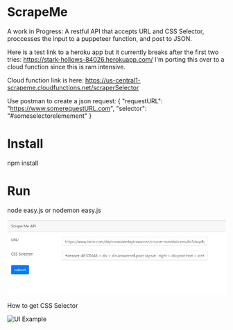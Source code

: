 # ScrapeMe
A work in Progress: 
A restful API that accepts URL and CSS Selector, proccesses the input to a puppeteer function, and post to JSON.

Here is a test link to a heroku app but it currently breaks after the first two tries: https://stark-hollows-84026.herokuapp.com/
I'm porting this over to a cloud function since this is ram intensive.

Cloud function link is here: https://us-central1-scrapeme.cloudfunctions.net/scraperSelector

Use postman to create a json request: 
{
"requestURL": "https://www.somerequestURL.com", 
"selector": "#someselectorelemement"
}

# Install
npm install
 
 # Run
 node easy.js or nodemon easy.js


![UI Example](https://raw.githubusercontent.com/andrewpolemeni/ScrapeMe/master/DemoExample/UI%20Example.JPG)

How to get CSS Selector

![UI Example](https://github.com/andrewpolemeni/ScrapeMe/blob/master/DemoExample/selector.gif?raw=true)
